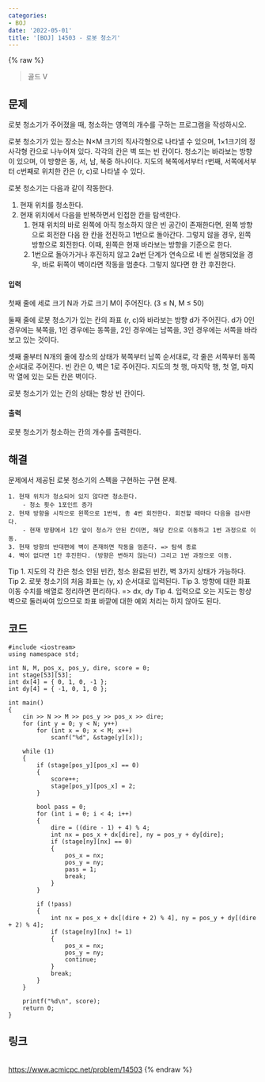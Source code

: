 ```yaml
---
categories:
- BOJ
date: '2022-05-01'
title: '[BOJ] 14503 - 로봇 청소기'
---
```


{% raw %}
> 골드 V<br>

## 문제
로봇 청소기가 주어졌을 때, 청소하는 영역의 개수를 구하는 프로그램을 작성하시오.

로봇 청소기가 있는 장소는 N×M 크기의 직사각형으로 나타낼 수 있으며, 1×1크기의 정사각형 칸으로 나누어져 있다. 각각의 칸은 벽 또는 빈 칸이다. 청소기는 바라보는 방향이 있으며, 이 방향은 동, 서, 남, 북중 하나이다. 지도의 북쪽에서부터 r번째, 서쪽에서부터 c번째로 위치한 칸은 (r, c)로 나타낼 수 있다.

로봇 청소기는 다음과 같이 작동한다.

1.  현재 위치를 청소한다.
2.  현재 위치에서 다음을 반복하면서 인접한 칸을 탐색한다.
    1.  현재 위치의 바로 왼쪽에 아직 청소하지 않은 빈 공간이 존재한다면, 왼쪽 방향으로 회전한 다음 한 칸을 전진하고 1번으로 돌아간다. 그렇지 않을 경우, 왼쪽 방향으로 회전한다. 이때, 왼쪽은 현재 바라보는 방향을 기준으로 한다.
    2.  1번으로 돌아가거나 후진하지 않고 2a번 단계가 연속으로 네 번 실행되었을 경우, 바로 뒤쪽이 벽이라면 작동을 멈춘다. 그렇지 않다면 한 칸 후진한다.

#### 입력
첫째 줄에 세로 크기 N과 가로 크기 M이 주어진다. (3 ≤ N, M ≤ 50)

둘째 줄에 로봇 청소기가 있는 칸의 좌표 (r, c)와 바라보는 방향 d가 주어진다. d가 0인 경우에는 북쪽을, 1인 경우에는 동쪽을, 2인 경우에는 남쪽을, 3인 경우에는 서쪽을 바라보고 있는 것이다.

셋째 줄부터 N개의 줄에 장소의 상태가 북쪽부터 남쪽 순서대로, 각 줄은 서쪽부터 동쪽 순서대로 주어진다. 빈 칸은 0, 벽은 1로 주어진다. 지도의 첫 행, 마지막 행, 첫 열, 마지막 열에 있는 모든 칸은 벽이다.

로봇 청소기가 있는 칸의 상태는 항상 빈 칸이다.

#### 출력
로봇 청소기가 청소하는 칸의 개수를 출력한다.

## 해결
문제에서 제공된 로봇 청소기의 스펙을 구현하는 구현 문제.
```
1. 현재 위치가 청소되어 있지 않다면 청소한다.
	- 청소 횟수 1포인트 증가
2. 현재 방향을 시작으로 왼쪽으로 1번씩, 총 4번 회전한다. 회전할 때마다 다음을 검사한다.
	- 현재 방향에서 1칸 앞이 청소가 안된 칸이면, 해당 칸으로 이동하고 1번 과정으로 이동.
3. 현재 방향의 반대편에 벽이 존재하면 작동을 멈춘다. => 탐색 종료
4. 벽이 없다면 1칸 후진한다. (방향은 변하지 않는다) 그리고 1번 과정으로 이동.
```

Tip 1. 지도의 각 칸은 청소 안된 빈칸, 청소 완료된 빈칸, 벽 3가지 상태가 가능하다.
Tip 2. 로봇 청소기의 처음 좌표는 (y, x) 순서대로 입력된다.
Tip 3. 방향에 대한 좌표 이동 수치를 배열로 정리하면 편리하다. => dx, dy
Tip 4. 입력으로 오는 지도는 항상 벽으로 둘러싸여 있으므로 좌표 바깥에 대한 예외 처리는 하지 않아도 된다. 

## 코드
```
#include <iostream>
using namespace std;

int N, M, pos_x, pos_y, dire, score = 0;
int stage[53][53];
int dx[4] = { 0, 1, 0, -1 };
int dy[4] = { -1, 0, 1, 0 };

int main()
{
	cin >> N >> M >> pos_y >> pos_x >> dire;
	for (int y = 0; y < N; y++)
		for (int x = 0; x < M; x++)
			scanf("%d", &stage[y][x]);

	while (1)
	{
		if (stage[pos_y][pos_x] == 0)
		{
			score++;
			stage[pos_y][pos_x] = 2;
		}

		bool pass = 0;
		for (int i = 0; i < 4; i++)
		{
			dire = ((dire - 1) + 4) % 4;
			int nx = pos_x + dx[dire], ny = pos_y + dy[dire];
			if (stage[ny][nx] == 0)
			{
				pos_x = nx;
				pos_y = ny;
				pass = 1;
				break;
			}
		}

		if (!pass)
		{
			int nx = pos_x + dx[(dire + 2) % 4], ny = pos_y + dy[(dire + 2) % 4];
			if (stage[ny][nx] != 1)
			{
				pos_x = nx;
				pos_y = ny;
				continue;
			}
			break;
		}
	}

	printf("%d\n", score);
	return 0;
}
```

## 링크
<br>https://www.acmicpc.net/problem/14503
{% endraw %}
